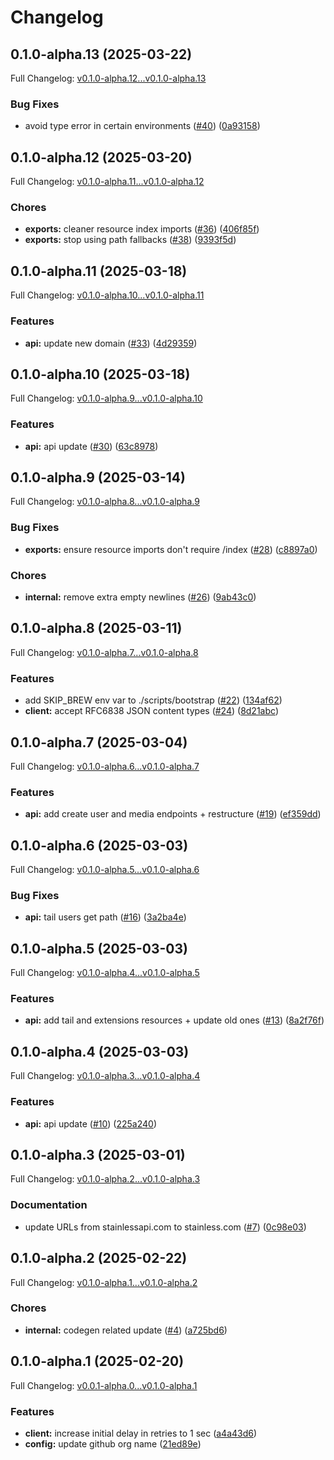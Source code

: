 # Changelog

## 0.1.0-alpha.13 (2025-03-22)

Full Changelog: [v0.1.0-alpha.12...v0.1.0-alpha.13](https://github.com/raccoonaihq/raccoonai-node/compare/v0.1.0-alpha.12...v0.1.0-alpha.13)

### Bug Fixes

* avoid type error in certain environments ([#40](https://github.com/raccoonaihq/raccoonai-node/issues/40)) ([0a93158](https://github.com/raccoonaihq/raccoonai-node/commit/0a93158d50cbc4e3c94fe0e679693bf407625e81))

## 0.1.0-alpha.12 (2025-03-20)

Full Changelog: [v0.1.0-alpha.11...v0.1.0-alpha.12](https://github.com/raccoonaihq/raccoonai-node/compare/v0.1.0-alpha.11...v0.1.0-alpha.12)

### Chores

* **exports:** cleaner resource index imports ([#36](https://github.com/raccoonaihq/raccoonai-node/issues/36)) ([406f85f](https://github.com/raccoonaihq/raccoonai-node/commit/406f85f63453904c8030bec1a362847ee4676a27))
* **exports:** stop using path fallbacks ([#38](https://github.com/raccoonaihq/raccoonai-node/issues/38)) ([9393f5d](https://github.com/raccoonaihq/raccoonai-node/commit/9393f5d90f9f804f8a126c182b680cd5e1794546))

## 0.1.0-alpha.11 (2025-03-18)

Full Changelog: [v0.1.0-alpha.10...v0.1.0-alpha.11](https://github.com/raccoonaihq/raccoonai-node/compare/v0.1.0-alpha.10...v0.1.0-alpha.11)

### Features

* **api:** update new domain ([#33](https://github.com/raccoonaihq/raccoonai-node/issues/33)) ([4d29359](https://github.com/raccoonaihq/raccoonai-node/commit/4d29359a1fcfdb52affccba84f48518fe9a335d8))

## 0.1.0-alpha.10 (2025-03-18)

Full Changelog: [v0.1.0-alpha.9...v0.1.0-alpha.10](https://github.com/raccoonaihq/raccoonai-node/compare/v0.1.0-alpha.9...v0.1.0-alpha.10)

### Features

* **api:** api update ([#30](https://github.com/raccoonaihq/raccoonai-node/issues/30)) ([63c8978](https://github.com/raccoonaihq/raccoonai-node/commit/63c897878d21ace8b89ab95262b3e2549470a3bd))

## 0.1.0-alpha.9 (2025-03-14)

Full Changelog: [v0.1.0-alpha.8...v0.1.0-alpha.9](https://github.com/raccoonaihq/raccoonai-node/compare/v0.1.0-alpha.8...v0.1.0-alpha.9)

### Bug Fixes

* **exports:** ensure resource imports don't require /index ([#28](https://github.com/raccoonaihq/raccoonai-node/issues/28)) ([c8897a0](https://github.com/raccoonaihq/raccoonai-node/commit/c8897a0fef13355d967de57160399190daa3eb5f))


### Chores

* **internal:** remove extra empty newlines ([#26](https://github.com/raccoonaihq/raccoonai-node/issues/26)) ([9ab43c0](https://github.com/raccoonaihq/raccoonai-node/commit/9ab43c01f1ad81433b5aa84c2b928c10ab32c5bd))

## 0.1.0-alpha.8 (2025-03-11)

Full Changelog: [v0.1.0-alpha.7...v0.1.0-alpha.8](https://github.com/raccoonaihq/raccoonai-node/compare/v0.1.0-alpha.7...v0.1.0-alpha.8)

### Features

* add SKIP_BREW env var to ./scripts/bootstrap ([#22](https://github.com/raccoonaihq/raccoonai-node/issues/22)) ([134af62](https://github.com/raccoonaihq/raccoonai-node/commit/134af621ff304a72a586c2ecf4c91ea6095e796e))
* **client:** accept RFC6838 JSON content types ([#24](https://github.com/raccoonaihq/raccoonai-node/issues/24)) ([8d21abc](https://github.com/raccoonaihq/raccoonai-node/commit/8d21abc3b8da9f483a7739304b02d06f625577da))

## 0.1.0-alpha.7 (2025-03-04)

Full Changelog: [v0.1.0-alpha.6...v0.1.0-alpha.7](https://github.com/raccoonaihq/raccoonai-node/compare/v0.1.0-alpha.6...v0.1.0-alpha.7)

### Features

* **api:** add create user and media endpoints + restructure ([#19](https://github.com/raccoonaihq/raccoonai-node/issues/19)) ([ef359dd](https://github.com/raccoonaihq/raccoonai-node/commit/ef359ddcb6ce67ee5d0093ce27059c990c5581f9))

## 0.1.0-alpha.6 (2025-03-03)

Full Changelog: [v0.1.0-alpha.5...v0.1.0-alpha.6](https://github.com/raccoonaihq/raccoonai-node/compare/v0.1.0-alpha.5...v0.1.0-alpha.6)

### Bug Fixes

* **api:** tail users get path ([#16](https://github.com/raccoonaihq/raccoonai-node/issues/16)) ([3a2ba4e](https://github.com/raccoonaihq/raccoonai-node/commit/3a2ba4ed05dbd24a7fd557ef1e316be4b8249e47))

## 0.1.0-alpha.5 (2025-03-03)

Full Changelog: [v0.1.0-alpha.4...v0.1.0-alpha.5](https://github.com/raccoonaihq/raccoonai-node/compare/v0.1.0-alpha.4...v0.1.0-alpha.5)

### Features

* **api:** add tail and extensions resources + update old ones ([#13](https://github.com/raccoonaihq/raccoonai-node/issues/13)) ([8a2f76f](https://github.com/raccoonaihq/raccoonai-node/commit/8a2f76febdada052bd6ec03ada526b4053c9998c))

## 0.1.0-alpha.4 (2025-03-03)

Full Changelog: [v0.1.0-alpha.3...v0.1.0-alpha.4](https://github.com/raccoonaihq/raccoonai-node/compare/v0.1.0-alpha.3...v0.1.0-alpha.4)

### Features

* **api:** api update ([#10](https://github.com/raccoonaihq/raccoonai-node/issues/10)) ([225a240](https://github.com/raccoonaihq/raccoonai-node/commit/225a240219a37fcb27e9a297016f13d71d527cf2))

## 0.1.0-alpha.3 (2025-03-01)

Full Changelog: [v0.1.0-alpha.2...v0.1.0-alpha.3](https://github.com/raccoonaihq/raccoonai-node/compare/v0.1.0-alpha.2...v0.1.0-alpha.3)

### Documentation

* update URLs from stainlessapi.com to stainless.com ([#7](https://github.com/raccoonaihq/raccoonai-node/issues/7)) ([0c98e03](https://github.com/raccoonaihq/raccoonai-node/commit/0c98e031e7499dd5b5aae9b78c83b310f4a326bc))

## 0.1.0-alpha.2 (2025-02-22)

Full Changelog: [v0.1.0-alpha.1...v0.1.0-alpha.2](https://github.com/raccoonaihq/raccoonai-node/compare/v0.1.0-alpha.1...v0.1.0-alpha.2)

### Chores

* **internal:** codegen related update ([#4](https://github.com/raccoonaihq/raccoonai-node/issues/4)) ([a725bd6](https://github.com/raccoonaihq/raccoonai-node/commit/a725bd6c332cde782d464aa372b2b227fdb5a060))

## 0.1.0-alpha.1 (2025-02-20)

Full Changelog: [v0.0.1-alpha.0...v0.1.0-alpha.1](https://github.com/raccoonaihq/raccoonai-node/compare/v0.0.1-alpha.0...v0.1.0-alpha.1)

### Features

* **client:** increase initial delay in retries to 1 sec ([a4a43d6](https://github.com/raccoonaihq/raccoonai-node/commit/a4a43d64a1ea0710311cf6b423a0611f2eeb7d50))
* **config:** update github org name ([21ed89e](https://github.com/raccoonaihq/raccoonai-node/commit/21ed89e5936262a74cd31b44b85383de22f26729))
